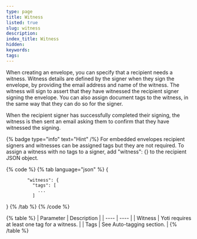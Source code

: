 ```yaml
---
type: page
title: Witness
listed: true
slug: witness
description: 
index_title: Witness
hidden: 
keywords: 
tags: 
---
```


When creating an envelope, you can specify that a recipient needs a witness. Witness details are defined by the signer when they sign the envelope, by providing the email address and name of the witness. The witness will sign to assert that they have witnessed the recipient signer signing the envelope. You can also assign document tags to the witness, in the same way that they can do so for the signer.

When the recipient signer has successfully completed their signing, the witness is then sent an email asking them to confirm that they have witnessed the signing.

{% badge type="info" text="Hint" /%} For embedded envelopes recipient signers and witnesses can be assigned tags but they are not required. To assign a witness with no tags to a signer, add "witness": {} to the recipient JSON object.

{% code %}
{% tab language="json" %}
{

            "witness": {
              "tags": [
                ...
              ]
}
{% /tab %}
{% /code %}

{% table %}
| Parameter | Description | 
| ---- | ---- | 
| Witness | Yoti requires at least one tag for a witness. | 
| Tags | See Auto-tagging section. | 
{% /table %}